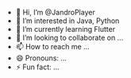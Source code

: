 - 👋 Hi, I’m @JandroPlayer
- 👀 I’m interested in Java, Python
- 🌱 I’m currently learning Flutter
- 💞️ I’m looking to collaborate on ...
- 📫 How to reach me ...
- 😄 Pronouns: ...
- ⚡ Fun fact: ...

<!---
JandroPlayer/JandroPlayer is a ✨ special ✨ repository because its `README.md` (this file) appears on your GitHub profile.
You can click the Preview link to take a look at your changes.
--->
